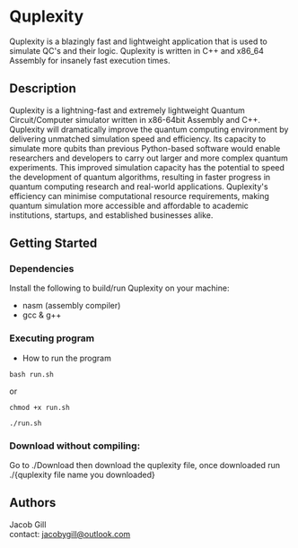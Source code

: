 # Quplexity

Quplexity is a blazingly fast and lightweight application that is used to simulate QC's and their logic.
Quplexity is written in C++ and x86_64 Assembly for insanely fast execution times. 

## Description
Quplexity is a lightning-fast and extremely lightweight Quantum Circuit/Computer simulator written in x86-64bit Assembly and C++. Quplexity will dramatically improve the quantum computing environment by delivering unmatched simulation speed and efficiency. Its capacity to simulate more qubits than previous Python-based software would enable researchers and developers to carry out larger and more complex quantum experiments. This improved simulation capacity has the potential to speed the development of quantum algorithms, resulting in faster progress in quantum computing research and real-world applications. Quplexity's efficiency can minimise computational resource requirements, making quantum simulation more accessible and affordable to academic institutions, startups, and established businesses alike.

## Getting Started

### Dependencies

Install the following to build/run Quplexity on your machine: 
* nasm (assembly compiler)
* gcc & g++

### Executing program

* How to run the program
```
bash run.sh
```
or

```
chmod +x run.sh
```

```
./run.sh
```

### Download without compiling:
Go to ./Download then download the quplexity file, once downloaded run ./{quplexity file name you downloaded}

## Authors

Jacob Gill  
contact: jacobygill@outlook.com
